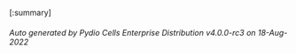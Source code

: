 








[:summary]

###### Auto generated by Pydio Cells Enterprise Distribution v4.0.0-rc3 on 18-Aug-2022
